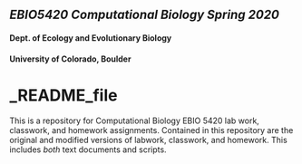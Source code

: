 ## _EBIO5420 Computational Biology Spring 2020_ ##
#### Dept. of Ecology and Evolutionary Biology ####
#### University of Colorado, Boulder ####

# _**README_file** #

This is a repository for Computational Biology EBIO 5420 lab work, classwork, and homework assignments. Contained in this repository are the original and modified versions of labwork, classwork, and homework. This includes _both_ text documents and scripts.
